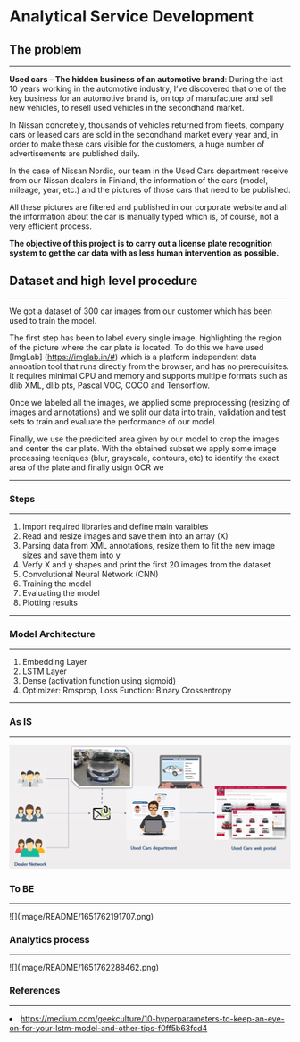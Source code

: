 # Analytical Service Development

## The problem

<hr>

**Used cars – The hidden business of an automotive brand**: During the last 10 years working in the automotive industry, I’ve discovered that one of the key business for an automotive brand is, on top of manufacture and sell new vehicles, to resell used vehicles in the secondhand market.

In Nissan concretely, thousands of vehicles returned from fleets, company cars or leased cars are sold in the secondhand market every year and, in order to make these cars visible for the customers, a huge number of advertisements are published daily.

In the case of Nissan Nordic, our team in the Used Cars department receive from our Nissan dealers in Finland, the information of the cars (model, mileage, year, etc.) and the pictures of those cars that need to be published.

All these pictures are filtered and published in our corporate website and all the information about the car is manually typed which is, of course,  not a very efficient process.

**The objective of this project is to carry out a license plate recognition system to get the car data with as less human intervention as possible.**

## Dataset and high level procedure

<hr>

We got a dataset of 300 car images from our customer which has been used to train the model.

The first step has been to label every single image, highlighting the region of the picture where the car plate is located. To do this we have used [ImgLab] (https://imglab.in/#) which is a platform independent data annoation tool that runs directly from the browser, and has no prerequisites. It requires minimal CPU and memory and supports multiple formats such as dlib XML, dlib pts, Pascal VOC, COCO and Tensorflow.

Once we labeled all the images, we applied some preprocessing (resizing of images and annotations) and we split our data into train, validation and test sets to train and evaluate the performance of our model.

Finally, we use the predicited area given by our model to crop the images and center the car plate. With the obtained subset we apply some image processing tecniques (blur, grayscale, contours, etc) to identify the exact area of the plate and finally usign OCR we
<hr>

### Steps
<hr>
<ol type="1">
    <li>Import required libraries and define main varaibles</li>
    <li>Read and resize images and save them into an array (X)</li>
    <li>Parsing data from XML annotations, resize them to fit the new image sizes and save them into y</li>
    <li>Verfy X and y shapes and print the first 20 images from the dataset</li>
    <li>Convolutional Neural Network (CNN)</li>
    <li>Training the model</li>
    <li>Evaluating the model</li>
    <li>Plotting results</li>
</ol>
<hr>

### Model Architecture
<hr>

<ol type="1">
    <li>Embedding Layer</li>
    <li>LSTM Layer</li>
    <li>Dense (activation function using sigmoid)</li>
    <li>Optimizer: Rmsprop, Loss Function: Binary Crossentropy</li>
</ol>
<hr>

### As IS
<hr>

![](image/README/1651762094471.png)

### To BE
<hr>
![](image/README/1651762191707.png)

### Analytics process
<hr>
![](image/README/1651762288462.png)

### References
<hr>
<li><a href=https://medium.com/geekculture/10-hyperparameters-to-keep-an-eye-on-for-your-lstm-model-and-other-tips-f0ff5b63fcd4>
    https://medium.com/geekculture/10-hyperparameters-to-keep-an-eye-on-for-your-lstm-model-and-other-tips-f0ff5b63fcd4
</li>
